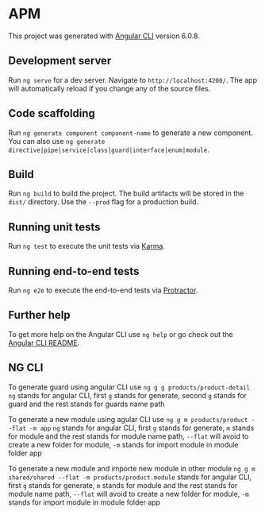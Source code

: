 # APM

This project was generated with [Angular CLI](https://github.com/angular/angular-cli) version 6.0.8.

## Development server

Run `ng serve` for a dev server. Navigate to `http://localhost:4200/`. The app will automatically reload if you change any of the source files.

## Code scaffolding

Run `ng generate component component-name` to generate a new component. You can also use `ng generate directive|pipe|service|class|guard|interface|enum|module`.

## Build

Run `ng build` to build the project. The build artifacts will be stored in the `dist/` directory. Use the `--prod` flag for a production build.

## Running unit tests

Run `ng test` to execute the unit tests via [Karma](https://karma-runner.github.io).

## Running end-to-end tests

Run `ng e2e` to execute the end-to-end tests via [Protractor](http://www.protractortest.org/).

## Further help

To get more help on the Angular CLI use `ng help` or go check out the [Angular CLI README](https://github.com/angular/angular-cli/blob/master/README.md).

## NG CLI
To generate guard using angular CLI use `ng g g products/product-detail` `ng` stands for angular CLI, first `g` stands for generate, second `g` stands for guard and the rest stands for guards name path

To generate a new module using agular CLI use `ng g m products/product --flat -m app` `ng` stands for angular CLI, first `g` stands for generate, `m` stands for module and the rest stands for module name path, `--flat` will avoid to create a new folder for module, `-m` stands for import module in module folder app

To generate a new module and importe new module in other module `ng g m shared/shared --flat -m products/product.module` stands for angular CLI, first `g` stands for generate, `m` stands for module and the rest stands for module name path, `--flat` will avoid to create a new folder for module, `-m` stands for import module in module folder app

